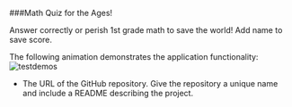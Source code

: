 ###Math Quiz for the Ages!

Answer correctly or perish
1st grade math to save the world!
Add name to save score.


The following animation demonstrates the application functionality:
![testdemos](https://user-images.githubusercontent.com/87511116/130396055-f181a058-7a15-42a2-b1f3-da8c0ae397ec.gif)
* The URL of the GitHub repository. Give the repository a unique name and include a README describing the project.

